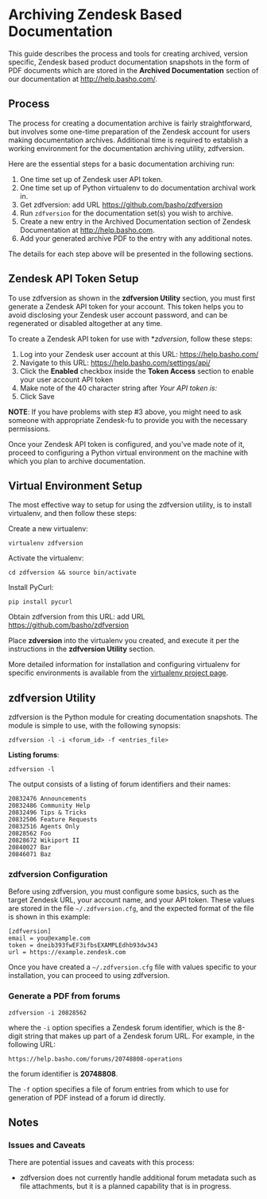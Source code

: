 # Archiving Zendesk Based Documentation

This guide describes the process and tools for creating archived, version
specific, Zendesk based product documentation snapshots in the form of PDF
documents which are stored in the **Archived Documentation** section of our
documentation at http://help.basho.com/.

## Process

The process for creating a documentation archive is fairly straightforward,
but involves some one-time preparation of the Zendesk account for users
making documentation archives. Additional time is required to establish a working environment for the documentation archiving utility, zdfversion.

Here are the essential steps for a basic documentation archiving run:

1. One time set up of Zendesk user API token.
2. One time set up of Python virtualenv to do documentation archival work in.
3. Get zdfversion: <TODO> add URL https://github.com/basho/zdfversion
4. Run `zdfversion` for the documentation set(s) you wish to archive.
5. Create a new entry in the Archived Documentation section of
Zendesk Documentation at http://help.basho.com.
6. Add your generated archive PDF to the entry with any additional notes.

The details for each step above will be presented in the following sections.

## Zendesk API Token Setup

To use zdfversion as shown in the **zdfversion Utility** section, you
must first generate a Zendesk API token for your account. This token helps
you to avoid disclosing your Zendesk user account password, and can be
regenerated or disabled altogether at any time.

To create a Zendesk API token for use with **zdversion*, follow these steps:

1. Log into your Zendesk user account at this URL: https://help.basho.com/
2. Navigate to this URL: https://help.basho.com/settings/api/
3. Click the **Enabled** checkbox inside the **Token Access** section to enable
your user account API token
4. Make note of the 40 character string after *Your API token is:*
5. Click Save

**NOTE**: If you have problems with step #3 above, you might need to ask
someone  with appropriate Zendesk-fu to provide you with the
necessary permissions.

Once your Zendesk API token is configured, and you've made note of it,
proceed to configuring a Python virtual environment on the machine with which
you plan to archive documentation.

## Virtual Environment Setup

The most effective way to setup for using the zdfversion utility, is to
install virtualenv, and then follow these steps:

Create a new virtualenv:

    virtualenv zdfversion

Activate the virtualenv:

    cd zdfversion && source bin/activate

Install PyCurl:

    pip install pycurl

Obtain zdfversion from this URL: <FIXME> add URL https://github.com/basho/zdfversion

Place **zdversion** into the virtualenv you created, and execute it per the
instructions in the **zdfversion Utility** section.

More detailed information for installation and configuring virtualenv for
specific environments is available from the
[virtualenv project page](http://pypi.python.org/pypi/virtualenv).

## zdfversion Utility

zdfversion is the Python module for creating documentation snapshots.
The module is simple to use, with the following synopsis:

    zdfversion -l -i <forum_id> -f <entries_file>

**Listing forums**:

    zdfversion -l

The output consists of a listing of forum identifiers and their names:

    20832476 Announcements
    20832486 Community Help
    20832496 Tips & Tricks
    20832506 Feature Requests
    20832516 Agents Only
    20828562 Foo
    20828672 Wikiport II
    20840027 Bar
    20846071 Baz

### zdfversion Configuration

Before using zdfversion, you must configure some basics, such as the target Zendesk URL, your account name, and your API token. These values are stored in the file `~/.zdfversion.cfg`, and the expected format of the file
is shown in this example:

    [zdfversion]
    email = you@example.com
    token = dneib393fwEF3ifbsEXAMPLEdhb93dw343
    url = https://example.zendesk.com

Once you have created a `~/.zdfversion.cfg` file with values specific to
your installation, you can proceed to using zdfversion.

### Generate a PDF from forums

    zdfversion -i 20828562

where the `-i` option specifies a Zendesk forum identifier, which is the 8-digit string that makes up part of a Zendesk forum URL. For example, in the
following URL:

    https://help.basho.com/forums/20748808-operations

the forum identifier is **20748808**.

The `-f` option specifies a file of forum entries from which to use for generation of PDF instead of a forum id directly.

## Notes

### Issues and Caveats

There are potential issues and caveats with this process:

* zdfversion does not currently handle additional forum metadata such
as file attachments, but it is a planned capability that is in progress.

